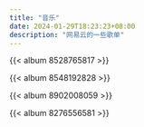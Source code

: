 ```yaml
---
title: "音乐"
date: 2024-01-29T18:23:23+08:00
description: "网易云的一些歌单"
---
```


{{< album 8528765817 >}}

{{< album 8548192828 >}}

{{< album 8902008059 >}}

{{< album 8276556581 >}}

